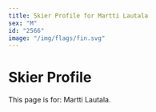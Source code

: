 ```yaml
---
title: Skier Profile for Martti Lautala
sex: "M"
id: "2566"
image: "/img/flags/fin.svg" 
---
```


# Skier Profile

This page is for: Martti Lautala.
    